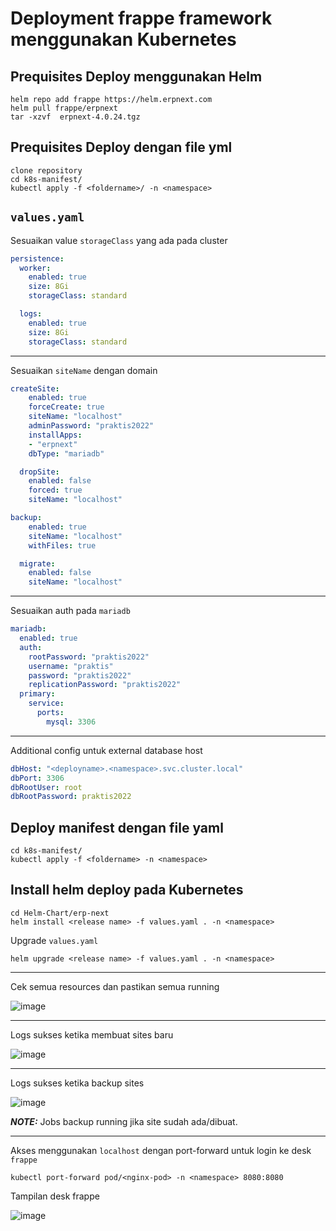 # Deployment frappe framework menggunakan Kubernetes

## Prequisites Deploy menggunakan Helm

```shell
helm repo add frappe https://helm.erpnext.com
helm pull frappe/erpnext
tar -xzvf  erpnext-4.0.24.tgz
```

## Prequisites Deploy dengan file yml
```shell
clone repository
cd k8s-manifest/
kubectl apply -f <foldername>/ -n <namespace>
```


## `values.yaml`

Sesuaikan value `storageClass` yang ada pada cluster
```yaml
persistence:
  worker:
    enabled: true
    size: 8Gi
    storageClass: standard
```
```yaml
  logs:
    enabled: true
    size: 8Gi
    storageClass: standard
```
---
Sesuaikan `siteName` dengan domain

```yaml
createSite:
    enabled: true
    forceCreate: true
    siteName: "localhost"
    adminPassword: "praktis2022"
    installApps:
    - "erpnext"
    dbType: "mariadb"
```
```yaml
  dropSite:
    enabled: false
    forced: true
    siteName: "localhost"
```

```yaml
backup:
    enabled: true
    siteName: "localhost"
    withFiles: true
```

```yaml
  migrate:
    enabled: false
    siteName: "localhost"
```

----
Sesuaikan auth pada `mariadb`
```yaml
mariadb:
  enabled: true
  auth:
    rootPassword: "praktis2022"
    username: "praktis"
    password: "praktis2022"
    replicationPassword: "praktis2022"
  primary:
    service:
      ports:
        mysql: 3306
```

---
Additional config untuk external database host

```yaml
dbHost: "<deployname>.<namespace>.svc.cluster.local"
dbPort: 3306
dbRootUser: root
dbRootPassword: praktis2022
```

## Deploy manifest dengan file yaml

```shell
cd k8s-manifest/
kubectl apply -f <foldername> -n <namespace>
```

## Install helm deploy pada Kubernetes

```shell
cd Helm-Chart/erp-next
helm install <release name> -f values.yaml . -n <namespace>
```

Upgrade `values.yaml`

```shell
helm upgrade <release name> -f values.yaml . -n <namespace>
```

---
Cek semua resources dan pastikan semua running

![image](https://user-images.githubusercontent.com/64014794/171695694-db34d89d-1d7b-4e0a-9555-76d580cf0685.png)

---
Logs sukses ketika membuat sites baru

![image](https://user-images.githubusercontent.com/64014794/171714390-812fd79d-83b5-42b0-8852-f748530b4732.png)

---
Logs sukses ketika backup sites

![image](https://user-images.githubusercontent.com/64014794/171718384-b4c86307-9c8b-49ed-8a73-db41bc6adddd.png)


**_NOTE:_**  Jobs backup running jika site sudah ada/dibuat.

---

Akses menggunakan `localhost` dengan port-forward untuk login ke desk `frappe`
```shell
kubectl port-forward pod/<nginx-pod> -n <namespace> 8080:8080
```
Tampilan desk frappe

![image](https://user-images.githubusercontent.com/64014794/171696435-3b64fe32-b1fa-44ac-b97f-2a7e47970de4.png)

